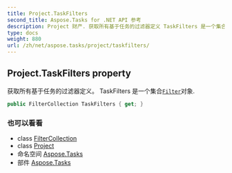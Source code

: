 ```yaml
---
title: Project.TaskFilters
second_title: Aspose.Tasks for .NET API 参考
description: Project 财产. 获取所有基于任务的过滤器定义 TaskFilters 是一个集合Filter对象.
type: docs
weight: 880
url: /zh/net/aspose.tasks/project/taskfilters/
---
```

## Project.TaskFilters property

获取所有基于任务的过滤器定义。 TaskFilters 是一个集合[`Filter`](../../filter/)对象.

```csharp
public FilterCollection TaskFilters { get; }
```

### 也可以看看

* class [FilterCollection](../../filtercollection/)
* class [Project](../)
* 命名空间 [Aspose.Tasks](../../project/)
* 部件 [Aspose.Tasks](../../../)



